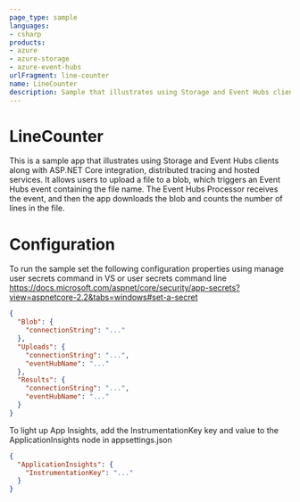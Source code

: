 ```yaml
---
page_type: sample
languages:
- csharp
products:
- azure
- azure-storage
- azure-event-hubs
urlFragment: line-counter
name: LineCounter
description: Sample that illustrates using Storage and Event Hubs clients along with ASP.NET Core integration, distributed tracing and hosted services.
---
```


# LineCounter
This is a sample app that illustrates using Storage and Event Hubs clients along with ASP.NET Core integration, distributed tracing and hosted services.
It allows users to upload a file to a blob, which triggers an Event Hubs event containing the file name. 
The Event Hubs Processor receives the event, and then the app downloads the blob and counts the number of lines in the file.

# Configuration

To run the sample set the following configuration properties using manage user secrets command in VS or user secrets command line https://docs.microsoft.com/aspnet/core/security/app-secrets?view=aspnetcore-2.2&tabs=windows#set-a-secret

``` json
{
  "Blob": {
    "connectionString": "..."
  },
  "Uploads": {
    "connectionString": "...",
    "eventHubName": "..."
  },
  "Results": {
    "connectionString": "...",
    "eventHubName": "..."
  }
}
```

To light up App Insights, add the InstrumentationKey key and value to the ApplicationInsights node in appsettings.json

``` json
{
  "ApplicationInsights": {
    "InstrumentationKey": "..."
  }
}
```
